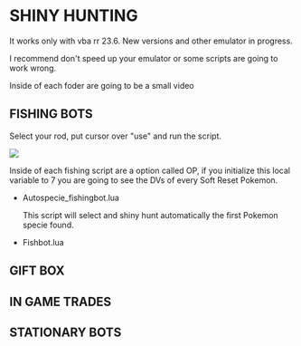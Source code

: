# SHINY HUNTING

It works only with vba rr 23.6.
New versions and other emulator in progress.

I recommend don't speed up your emulator or some scripts are going 
to work wrong.

Inside of each foder are going to be a small video 

## FISHING BOTS ##

Select your rod, put cursor over "use" and run the script.

![](https://i.imgur.com/0y7aQeW.png)

Inside of each fishing script are a option called OP, if you initialize 
this local variable to 7 you are going to see the DVs of every Soft Reset Pokemon.

  - Autospecie_fishingbot.lua

    This script will select and shiny hunt automatically the first Pokemon specie 
    found. 
  
  - Fishbot.lua

## GIFT BOX ##


## IN GAME TRADES ##


## STATIONARY BOTS ##

